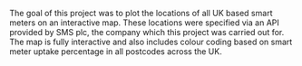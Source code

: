 The goal of this project was to plot the locations of all UK based smart meters on an interactive map. 
These locations were specified via an API provided by SMS plc, the company which this project was carried out for. 
The map is fully interactive and also includes colour coding based on smart meter uptake percentage in all postcodes across the UK.
